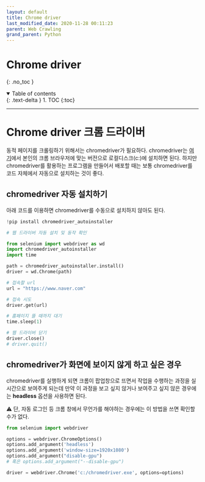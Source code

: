 ```yaml
---
layout: default
title: Chrome driver
last_modified_date: 2020-11-28 00:11:23
parent: Web Crawling
grand_parent: Python
---
```


# Chrome driver

{: .no_toc }

<details open markdown="block">
  <summary>
    Table of contents
  </summary>
  {: .text-delta }
1. TOC
{:toc}
</details>

---

# Chrome driver 크롬 드라이버

동적 페이지를 크롤링하기 위해서는 chromedriver가 필요하다. chromedriver는 [여기](https://chromedriver.chromium.org/downloads)에서 본인의 크롬 브라우저에 맞는 버전으로 로컬디스크(c:)에 설치하면 된다. 하지만 chromedriver를 활용하는 프로그램을 만들어서 배포할 때는 보통 chromedriver를 코드 자체에서 자동으로 설치하는 것이 좋다.

## chromedriver 자동 설치하기

아래 코드를 이용하면 chromedriver를 수동으로 설치하지 않아도 된다.

```python
!pip install chromedriver_autoinstaller
```

```python
# 웹 드라이버 자동 설치 및 동작 확인

from selenium import webdriver as wd
import chromedriver_autoinstaller
import time

path = chromedriver_autoinstaller.install()
driver = wd.Chrome(path)

# 접속할 url
url = "https://www.naver.com"

# 접속 시도
driver.get(url)

# 홈페이지 뜰 때까지 대기
time.sleep(1)

# 웹 드라이버 닫기
driver.close()
# driver.quit()
```

## chromedriver가 화면에 보이지 않게 하고 싶은 경우

chromedriver를 실행하게 되면 크롬이 팝업창으로 뜨면서 작업을 수행하는 과정을 실시간으로 보여주게 되는데 만약 이 과정을 보고 싶지 않거나 보여주고 싶지 않은 경우에는 **headless** 옵션을 사용하면 된다.

⚠️ 단, 자동 로그인 등 크롬 창에서 무언가를 해야하는 경우에는 이 방법을 쓰면 확인할 수가 없다.

```python
from selenium import webdriver

options = webdriver.ChromeOptions()
options.add_argument('headless')
options.add_argument('window-size=1920x1080')
options.add_argument("disable-gpu")
# 혹은 options.add_argument("--disable-gpu")

driver = webdriver.Chrome('c:/chromedriver.exe', options=options)
```
